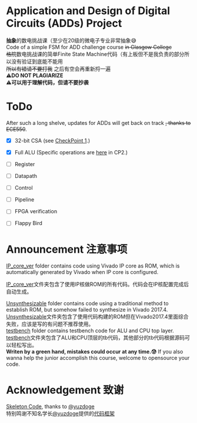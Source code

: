 # Application and Design of Digital Circuits (ADDs) Project  
**抽象**的数电挑战课（至少在20级的微电子专业非常抽象:sweat_smile:  
Code of a simple FSM for ADD challenge course ~~in Glasgow College~~  
~~格院~~数电挑战课的简单Finite State Machine代码（有上板但不是我负责的部分所以没有验证到底能不能用  
~~所以有错请不要打我~~ 之后有空会再重新捋一遍  
⚠**DO NOT PLAGIARIZE**  
⚠**可以用于理解代码，但请不要抄袭**  

# ToDo
After such a long shelve, updates for ADDs will get back on track ~~, thanks to ECE550~~.
- [x] 32-bit CSA (see [CheckPoint 1](https://github.com/4Nanai/ADDs_Proj/tree/master/alu_modules/CP1).)

- [x] Full ALU (Specific operations are [here](https://github.com/4Nanai/ADDs_Proj/tree/master/alu_modules/CP2) in CP2.)

- [ ] Register

- [ ] Datapath
- [ ] Control

- [ ] Pipeline

- [ ] FPGA verification

* [ ] Flappy Bird

# Announcement  注意事项
[IP_core_ver](https://github.com/4Nanai/ADDs_Proj/tree/master/IP_core_ver) folder contains code using Vivado IP core as ROM, which is automatically generated by Vivado when IP core is configured. 

[IP_core_ver](https://github.com/4Nanai/ADDs_Proj/tree/master/IP_core_ver)文件夹包含了使用IP核做ROM的所有代码。代码会在IP核配置完成后自动生成。

[Unsynthesizable](https://github.com/4Nanai/ADDs_Proj/tree/master/Unsynthesizable) folder contains code using a traditional method to establish ROM, but somehow failed to synthesize in Vivado 2017.4.  
[Unsynthesizable](https://github.com/4Nanai/ADDs_Proj/tree/master/Unsynthesizable)文件夹包含了使用代码构建的ROM但在Vivado2017.4里面综合失败，应该是写的有问题不推荐使用。  
[testbench](https://github.com/4Nanai/ADDs_Proj/tree/master/testbench) folder contains testbench code for ALU and CPU top layer.  
[testbench](https://github.com/4Nanai/ADDs_Proj/tree/master/testbench)文件夹包含了ALU和CPU顶层的tb代码，其他部分的tb代码根据源码可以轻松写出。  
**Writen by a green hand, mistakes could occur at any time.:cold_sweat:** If you also wanna help the junior accomplish this course, welcome to opensource your code.  

# Acknowledgement  致谢  
[Skeleton Code](https://github.com/yuzdoge/digital-circuit-lab-skeleton), thanks to [@yuzdoge](https://github.com/yuzdoge)  
特别鸣谢不知名学长[@yuzdoge](https://github.com/yuzdoge)提供的[代码框架](https://github.com/yuzdoge/digital-circuit-lab-skeleton)
